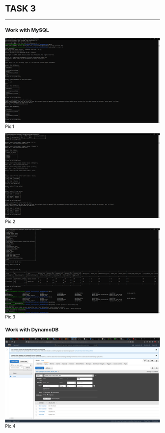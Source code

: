 # TASK 3 #
------
### Work with MySQL ###
![MySQL1](images/task3-1.png)
Pic.1

![MySQL2](images/task3-2.png)
Pic.2

![MySQL3](images/task3-3.png)
Pic.3

### Work with DynamoDB ###
![DynamoDB](images/task3-4.png)
Pic.4

